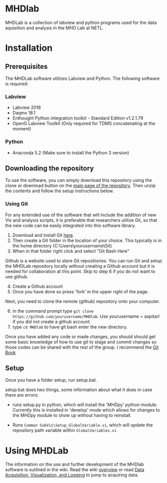 # MHDlab
MHDLab is a collection of labview and python programs used for the data aquisition and analysis in the MHD Lab at NETL. 


# Installation

## Prerequisites
The MHDLab software utilizes Labview and Python. The following software is required:

### Labview
* Labview 2018
* Daqmx 18.1
* Enthought Python integration toolkit - Standard Edition v1.2.1.79
* OpenG Labview Toolkit (Only required for TDMS concatenating at the moment)

### Python 
* Anaconda 5.2 (Make sure to install the Python 3 version) 

## Downloading the repository
To use the software, you can simply download this repository using the clone or download button on the [main page of the repository](https://github.com/aspitarl/MHDlab). Then unzip the contents and follow the setup instructions below. 

### Using Git
For any extended use of the software that will include the addition of new Vis and analysis scripts, it is preferable that researchers utilize Git, so that the new code can be easily integrated into this software library. 

1. Download and install Git [here](https://git-scm.com/downloads). 
2. Then create a Git folder in the location of your choice. This typically is in the home directory (C:\Users\yourusername\Git)
3. When in that folder right click and select "Git Bash Here"

Github is a website used to store Git repositiories. You can run Git and setup the MHDLab repository locally without creating a Github account but it is needed for collaboration at this point. Skip to step 6 if you do not want to use github. 

4. Create a Github account
5. Once you have done so press 'fork' in the upper right of the page.

Next, you need to clone the remote (github) repository onto your computer.

6. In the command prompt type `git clone https://github.com/yourusername/MHDlab`. Use yourusername = aspitarl if you did not create a github account.
5. type `cd MHDlab` to have git bash enter the new directory.

Once you have added any code or made changes, you should should get some basic knowledge of how to use git to stage and commit changes so those codes can be shared with the rest of the group. I recommend the [Git Book](https://git-scm.com/book/en/v2) 

## Setup 
Once you have a folder setup, run setup.bat. 

setup.bat does two things, some information about what it does in case there are errors: 

* runs setup.py in python, which will install the 'MHDpy' python module. Currently this is installed in 'develop' mode which allows for changes to the MHDpy module to show up without having to reinstall.

* Runs `Common SubVis\Setup_GlobalVariable.vi`, which will update the repository path variable within `GlobalVariables.vi`

# Using MHDLab

The information on the use and further development of the MHDlab software is outlined in the wiki. Read the wiki [overview](https://github.com/aspitarl/MHDlab/wiki/Overview) or read [Data Acquisition, Visualization, and Logging](https://github.com/aspitarl/MHDlab/wiki/Data-Acquisition,-Visualization,-and-Logging) to jump to acquiring data. 

